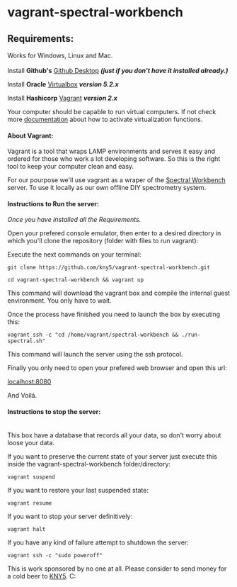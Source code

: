 # vagrant-spectral-workbench

## Requirements:  <br/>
Works for Windows, Linux and Mac.  
<br/>
Install **Github's** [Github Desktop](https://desktop.github.com/) ***(just if you don't have it installed already.)***

Install **Oracle** [Virtualbox](https://www.virtualbox.org/wiki/Downloads) ***version 5.2.x***

Install **Hashicorp** [Vagrant](https://www.vagrantup.com/downloads.html) ***version 2.x***

Your computer should be capable to run virtual computers. If not check more [documentation](http://bce.berkeley.edu/enabling-virtualization-in-your-pc-bios.html) about how to activate virtualization functions.

#### About Vagrant:
Vagrant is a tool that wraps LAMP environments and serves it easy and ordered for those who work a lot developing software. So this is the right tool to keep your computer clean and easy.

For our pourpose we'll use vagrant as a wraper of the [Spectral Workbench](https://spectralworkbench.org/) server. To use it locally as our own offline DIY spectrometry system.

#### Instructions to Run the server:

*Once you have installed all the Requirements.*

Open your prefered console emulator, then enter to a desired directory in which you'll clone the repository (folder with files to run vagrant):

Execute the next commands on your terminal:
```
git clone https://github.com/kny5/vagrant-spectral-workbench.git
```

```
cd vagrant-spectral-workbench && vagrant up
```
This command will download the vagrant box and compile the internal guest environment. You only have to wait.

Once the process have finished you need to launch the box by executing this:
```
vagrant ssh -c "cd /home/vagrant/spectral-workbench && ./run-spectral.sh"
```
This command will launch the server using the ssh protocol.

Finally you only need to open your prefered web browser and open this url:

[localhost:8080](localhost:8080)

And Voilá.

#### Instructions to stop the server:
<br/>
This box have a database that records all your data, so don't worry about loose your data.

If you want to preserve the current state of your server just execute this inside the vagrant-spectral-workbench folder/directory:

```
vagrant suspend
```
If you want to restore your last suspended state:
```
vagrant resume
```
If you want to stop your server definitively:
```
vagrant halt
```
If you have any kind of failure attempt to shutdown the server:
```
vagrant ssh -c "sudo poweroff"
```
This is work sponsored by no one at all. Please consider to send money for a cold beer to [KNY5](https://cash.me/$kny5). C:
